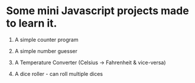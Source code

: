 # Some mini Javascript projects made to learn it.

1. A simple counter program

2. A simple number guesser

3. A Temperature Converter (Celsius -> Fahrenheit & vice-versa)

4. A dice roller - can roll multiple dices
